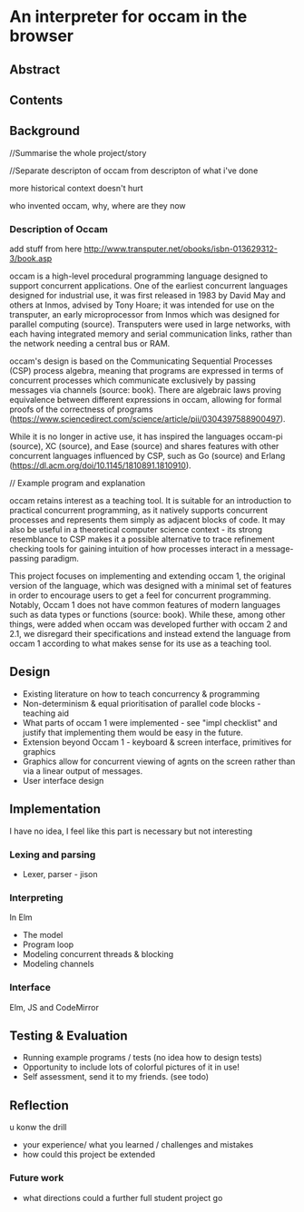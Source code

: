 # An interpreter for occam in the browser

## Abstract

## Contents

## Background

//Summarise the whole project/story

//Separate descripton of occam from descripton of what i've done

more historical context doesn't hurt

who invented occam, why, where are they now

### Description of Occam

add stuff from here http://www.transputer.net/obooks/isbn-013629312-3/book.asp

occam is a high-level procedural programming language designed to support concurrent applications. One of the earliest concurrent languages designed for industrial use, it was first released in 1983 by David May and others at Inmos, advised by Tony Hoare; it was intended for use on the transputer, an early microprocessor from Inmos which was designed for parallel computing (source). Transputers were used in large networks, with each having integrated memory and serial communication links, rather than the network needing a central bus or RAM.

occam's design is based on the Communicating Sequential Processes (CSP) process algebra, meaning that programs are expressed in terms of concurrent processes which communicate exclusively by passing messages via channels (source: book). There are algebraic laws proving equivalence between different expressions in occam, allowing for formal proofs of the correctness of programs (https://www.sciencedirect.com/science/article/pii/0304397588900497).

While it is no longer in active use, it has inspired the languages occam-pi (source), XC (source), and Ease (source) and shares features with other concurrent languages influenced by CSP, such as Go (source) and Erlang (https://dl.acm.org/doi/10.1145/1810891.1810910).

// Example program and explanation

occam retains interest as a teaching tool. It is suitable for an introduction to practical concurrent programming, as it natively supports concurrent processes and represents them simply as adjacent blocks of code. It may also be useful in a theoretical computer science context - its strong resemblance to CSP makes it a possible alternative to trace refinement checking tools for gaining intuition of how processes interact in a message-passing paradigm.

This project focuses on implementing and extending occam 1, the original version of the language, which was designed with a minimal set of features in order to encourage users to get a feel for concurrent programming. Notably, Occam 1 does not have common features of modern languages such as data types or functions (source: book). While these, among other things, were added when occam was developed further with occam 2 and 2.1, we disregard their specifications and instead extend the language from occam 1 according to what makes sense for its use as a teaching tool.

## Design

- Existing literature on how to teach concurrency & programming
- Non-determinism & equal prioritisation of parallel code blocks - teaching aid
- What parts of occam 1 were implemented - see "impl checklist" and justify that implementing them would be easy in the future.
- Extension beyond Occam 1 - keyboard & screen interface, primitives for graphics
- Graphics allow for concurrent viewing of agnts on the screen rather than via a linear output of messages.
- User interface design


## Implementation

I have no idea, I feel like this part is necessary but not interesting

### Lexing and parsing
- Lexer, parser - jison

### Interpreting

In Elm

- The model
- Program loop 
- Modeling concurrent threads & blocking
- Modeling channels

### Interface

Elm, JS and CodeMirror

## Testing & Evaluation

- Running example programs / tests (no idea how to design tests)
- Opportunity to include lots of colorful pictures of it in use!
- Self assessment, send it to my friends. (see todo)


## Reflection

u konw the drill
- your experience/ what you learned / challenges and mistakes 
- how could this project be extended

### Future work
- what directions could a further full student project go 
